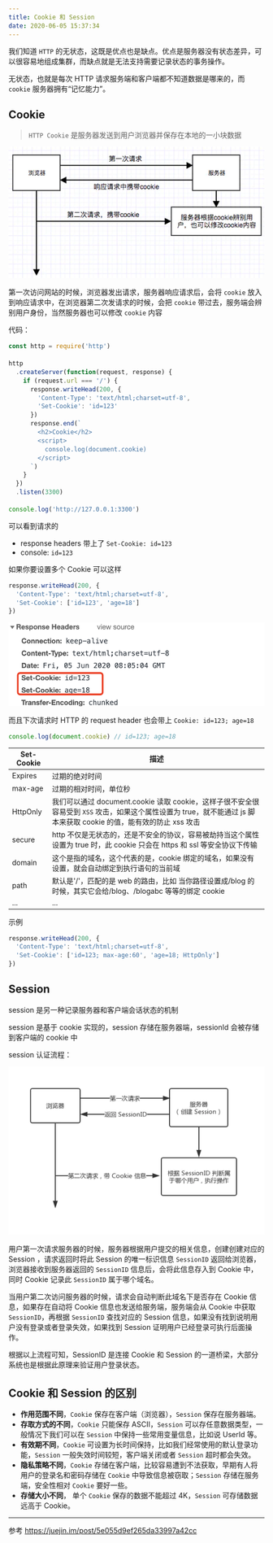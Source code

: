 ```yaml
---
title: Cookie 和 Session
date: 2020-06-05 15:37:34
---
```


我们知道 `HTTP` 的无状态，这既是优点也是缺点。优点是服务器没有状态差异，可以很容易地组成集群，而缺点就是无法支持需要记录状态的事务操作。

无状态，也就是每次 HTTP 请求服务端和客户端都不知道数据是哪来的，而 `cookie` 服务器拥有“记忆能力”。

## Cookie

> `HTTP Cookie` 是服务器发送到用户浏览器并保存在本地的一小块数据

![](../../assets/http/series/cookie.png)

第一次访问网站的时候，浏览器发出请求，服务器响应请求后，会将 `cookie` 放入到响应请求中，在浏览器第二次发请求的时候，会把 `cookie` 带过去，服务端会辨别用户身份，当然服务器也可以修改 `cookie` 内容

代码：

```js {8,13}
const http = require('http')

http
  .createServer(function(request, response) {
    if (request.url === '/') {
      response.writeHead(200, {
        'Content-Type': 'text/html;charset=utf-8',
        'Set-Cookie': 'id=123'
      })
      response.end(`
        <h2>Cookie</h2>
        <script>
          console.log(document.cookie)
        </script>
      `)
    }
  })
  .listen(3300)

console.log('http://127.0.0.1:3300')
```

可以看到请求的

- response headers 带上了 `Set-Cookie: id=123`
- console: `id=123`

如果你要设置多个 Cookie 可以这样

```js
response.writeHead(200, {
  'Content-Type': 'text/html;charset=utf-8',
  'Set-Cookie': ['id=123', 'age=18']
})
```

![](../../assets/http/series/cookie2.png)

而且下次请求时 HTTP 的 request header 也会带上 `Cookie: id=123; age=18`

```js
console.log(document.cookie) // id=123; age=18
```

| Set-Cookie | 描述                                                                                                                                                                |
| ---------- | ------------------------------------------------------------------------------------------------------------------------------------------------------------------- |
| Expires    | 过期的绝对时间                                                                                                                                                      |
| max-age    | 过期的相对时间，单位秒                                                                                                                                              |
| HttpOnly   | 我们可以通过 document.cookie 读取 cookie，这样子很不安全很容易受到 `XSS` 攻击，如果这个属性设置为 true，就不能通过 js 脚本来获取 cookie 的值，能有效的防止 xss 攻击 |
| secure     | http 不仅是无状态的，还是不安全的协议，容易被劫持当这个属性设置为 true 时，此 cookie 只会在 https 和 ssl 等安全协议下传输                                           |
| domain     | 这个是指的域名，这个代表的是，cookie 绑定的域名，如果没有设置，就会自动绑定到执行语句的当前域                                                                       |
| path       | 默认是'/'，匹配的是 web 的路由，比如 当你路径设置成/blog 的时候，其实它会给/blog、/blogabc 等等的绑定 cookie                                                        |
| ...        | ...                                                                                                                                                                 |

示例

```js
response.writeHead(200, {
  'Content-Type': 'text/html;charset=utf-8',
  'Set-Cookie': ['id=123; max-age:60', 'age=18; HttpOnly']
})
```

## Session

session 是另一种记录服务器和客户端会话状态的机制

session 是基于 cookie 实现的，session 存储在服务器端，sessionId 会被存储到客户端的 cookie 中

session 认证流程：

![](../../assets/http/series/session.png)

用户第一次请求服务器的时候，服务器根据用户提交的相关信息，创建创建对应的 Session ，请求返回时将此 Session 的唯一标识信息 `SessionID` 返回给浏览器，浏览器接收到服务器返回的 `SessionID` 信息后，会将此信息存入到 Cookie 中，同时 Cookie 记录此 `SessionID` 属于哪个域名。

当用户第二次访问服务器的时候，请求会自动判断此域名下是否存在 Cookie 信息，如果存在自动将 Cookie 信息也发送给服务端，服务端会从 Cookie 中获取 `SessionID`，再根据 `SessionID` 查找对应的 Session 信息，如果没有找到说明用户没有登录或者登录失效，如果找到 Session 证明用户已经登录可执行后面操作。

根据以上流程可知，SessionID 是连接 Cookie 和 Session 的一道桥梁，大部分系统也是根据此原理来验证用户登录状态。

## Cookie 和 Session 的区别

- **作用范围不同**，`Cookie` 保存在客户端（浏览器），`Session` 保存在服务器端。
- **存取方式的不同**，`Cookie` 只能保存 ASCII，`Session` 可以存任意数据类型，一般情况下我们可以在 `Session` 中保持一些常用变量信息，比如说 UserId 等。
- **有效期不同**，`Cookie` 可设置为长时间保持，比如我们经常使用的默认登录功能，`Session` 一般失效时间较短，客户端关闭或者 `Session` 超时都会失效。
- **隐私策略不同**，`Cookie` 存储在客户端，比较容易遭到不法获取，早期有人将用户的登录名和密码存储在 `Cookie` 中导致信息被窃取；`Session` 存储在服务端，安全性相对 `Cookie` 要好一些。
- **存储大小不同**， 单个 `Cookie` 保存的数据不能超过 4K，`Session` 可存储数据远高于 Cookie。

---

参考 https://juejin.im/post/5e055d9ef265da33997a42cc
